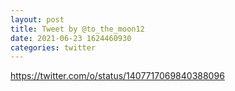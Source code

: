 ```yaml
--- 
layout: post 
title: Tweet by @to_the_moon12 
date: 2021-06-23 1624460930 
categories: twitter 
--- 
```

https://twitter.com/o/status/1407717069840388096